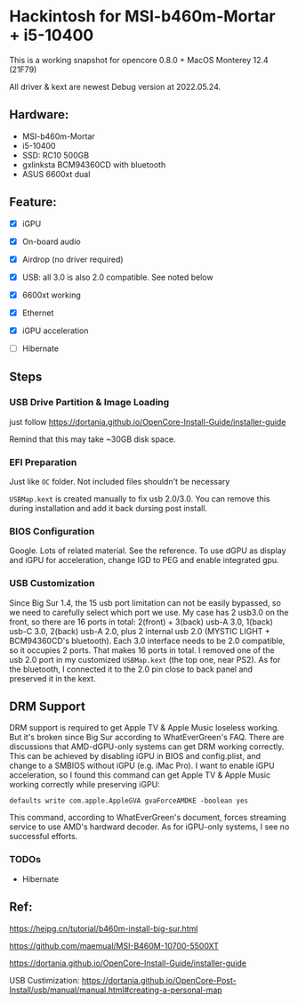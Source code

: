 # Hackintosh for MSI-b460m-Mortar + i5-10400

This is a working snapshot for opencore 0.8.0 + MacOS Monterey 12.4 (21F79)

All driver & kext are newest Debug version at 2022.05.24.

## Hardware:
- MSI-b460m-Mortar
- i5-10400
- SSD: RC10 500GB
- gxlinksta BCM94360CD with bluetooth
- ASUS 6600xt dual

## Feature:

+ [x] iGPU
+ [x] On-board audio
+ [x] Airdrop (no driver required)
+ [x] USB: all 3.0 is also 2.0 compatible. See noted below
+ [x] 6600xt working
+ [x] Ethernet
+ [x] iGPU acceleration
+ [ ] Hibernate


## Steps

### USB Drive Partition & Image Loading
just follow https://dortania.github.io/OpenCore-Install-Guide/installer-guide

Remind that this may take ~30GB disk space.

### EFI Preparation
Just like `OC` folder. Not included files shouldn't be necessary

`USBMap.kext` is created manually to fix usb 2.0/3.0. You can remove this during installation and add it back dursing post install.

### BIOS Configuration
Google. Lots of related material. See the reference.
To use dGPU as display and iGPU for acceleration, change IGD to PEG and enable integrated gpu.

### USB Customization
Since Big Sur 1.4, the 15 usb port limitation can not be easily bypassed, so we need to carefully select which port we use.
My case has 2 usb3.0 on the front, so there are 16 ports in total: 2(front) + 3(back) usb-A 3.0, 1(back) usb-C 3.0, 2(back) usb-A 2.0, plus 2 internal usb 2.0 (MYSTIC LIGHT + BCM94360CD's bluetooth). Each 3.0 interface needs to be 2.0 compatible, so it occupies 2 ports. That makes 16 ports in total. I removed one of the usb 2.0 port in my customized `USBMap.kext` (the top one, near PS2). As for the bluetooth, I connected it to the 2.0 pin close to back panel and preserved it in the kext.

## DRM Support
DRM support is required to get Apple TV & Apple Music loseless working.
But it's broken since Big Sur according to WhatEverGreen's FAQ.
There are discussions that AMD-dGPU-only systems can get DRM working correctly.
This can be achieved by disabling iGPU in BIOS and config.plist, and change to a SMBIOS without iGPU (e.g. iMac Pro).
I want to enable iGPU acceleration, so I found this command can get Apple TV & Apple Music working correctly while preserving iGPU:
```
defaults write com.apple.AppleGVA gvaForceAMDKE -boolean yes
```
This command, according to WhatEverGreen's document, forces streaming service to use AMD's hardward decoder.
As for iGPU-only systems, I see no successful efforts.

### TODOs
- Hibernate

## Ref:

https://heipg.cn/tutorial/b460m-install-big-sur.html

https://github.com/maemual/MSI-B460M-10700-5500XT

https://dortania.github.io/OpenCore-Install-Guide/installer-guide

USB Custimization: 
https://dortania.github.io/OpenCore-Post-Install/usb/manual/manual.html#creating-a-personal-map